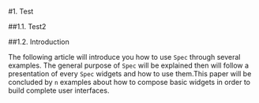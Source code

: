 

#1\. Test


##1\.1\. Test2


##1\.2\. Introduction



The following article will introduce you how to use `Spec` through several examples\. The general purpose of `Spec` will be explained then will follow a presentation of every `Spec` widgets and how to use them\.This paper will be concluded by `n` examples about how to compose basic widgets in order to build complete user interfaces\.